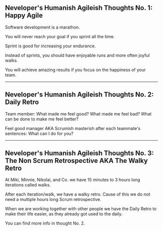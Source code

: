 ## Neveloper's Humanish Agileish Thoughts No. 1: Happy Agile

Software development is a marathon.

You will never reach your goal if you sprint all the time.

Sprint is good for increasing your endurance.

Instead of sprints, you should have enjoyable runs and more often joyful walks.

You will achieve amazing results if you focus on the happiness of your team.

---
## Neveloper's Humanish Agileish Thoughts No. 2: Daily Retro

Team member:
What made me feel good?
What made me feel bad?
What can be done to make me feel better?

Feel good manager AKA Scrumish masterish after each teammate's sentences:
What can I do for you?

---

## Neveloper's Humanish Agileish Thoughts No. 3: The Non Scrum Retrospective AKA The Walky Retro

At Miki, Minnie, Nikolai, and Co. we have 15 minutes to 3 hours long iterations called walks.

After each iteration/walk, we have a walky retro. Cause of this we do not need a multiple hours long Scrum retrospective.

When we are working together with other people we have the Daily Retro to make their life easier, as they already got used to the daily.

You can find more info in thought No. 2.

